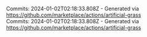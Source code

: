 Commits: 2024-01-02T02:18:33.808Z - Generated via https://github.com/marketplace/actions/artificial-grass
<br>
Commits: 2024-01-02T02:18:33.808Z - Generated via https://github.com/marketplace/actions/artificial-grass
<br>
